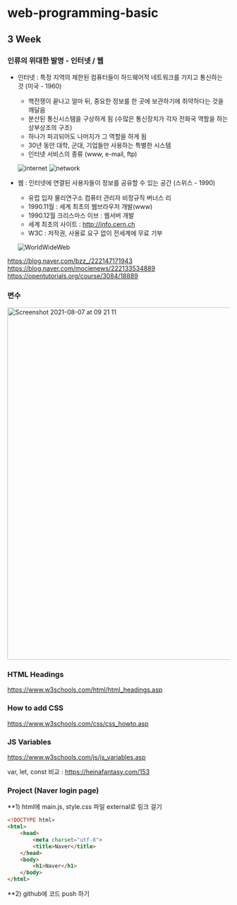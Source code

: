 # web-programming-basic

## 3 Week

### 인류의 위대한 발명 - 인터넷 / 웹
- 인터넷 : 특정 지역의 제한된 컴퓨터들이 하드웨어적 네트워크를 가지고 통신하는 것 (미국 - 1960)
    - 핵전쟁이 끝나고 얼마 뒤, 중요한 정보를 한 곳에 보관하기에 취약하다는 것을 깨달음
    - 분산된 통신시스템을 구상하게 됨 (수많은 통신장치가 각자 전화국 역할을 하는 상부상조의 구조)
    - 하나가 파괴되어도 나머지가 그 역할을 하게 됨
    - 30년 동안 대학, 군대, 기업들만 사용하는 특별한 시스템
    - 인터넷 서비스의 종류 (www, e-mail, ftp)
    
    ![internet](https://user-images.githubusercontent.com/86503646/129424382-3c003ba8-ab36-4aca-9759-7b9345fa984b.JPG)
    ![network](https://user-images.githubusercontent.com/86503646/129424848-c0700af5-9f27-4650-b530-298988c0ee58.JPG)

- 웹 : 인터넷에 연결된 사용자들이 정보를 공유할 수 있는 공간 (스위스 - 1990)
    - 유럽 입자 물리연구소 컴퓨터 관리자 비정규직 버너스 리
    - 1990.11월 : 세계 최초의 웹브라우저 개발(www)
    - 1990.12월 크리스마스 이브 : 웹서버 개발
    - 세계 최초의 사이트 : http://info.cern.ch
    - W3C : 저작권, 사용료 요구 없이 전세계에 무료 기부

    ![WorldWideWeb](https://user-images.githubusercontent.com/86503646/129425481-d4624bb4-ae53-4b1d-ab30-d5931eb1b31c.png)

https://blog.naver.com/bzz_/222147171943
https://blog.naver.com/mocienews/222133534889
https://opentutorials.org/course/3084/18889

### 변수
<img width="798" alt="Screenshot 2021-08-07 at 09 21 11" src="https://user-images.githubusercontent.com/86503646/128581756-f69a3dd6-0e87-48b0-bd29-f271b310ebda.png">

### HTML Headings
https://www.w3schools.com/html/html_headings.asp

### How to add CSS
https://www.w3schools.com/css/css_howto.asp

### JS Variables
https://www.w3schools.com/js/js_variables.asp

var, let, const 비교 : https://heinafantasy.com/153

### Project (Naver login page)

**1) html에 main.js, style.css 파일 external로 링크 걸기

```html
<!DOCTYPE html>
<html>
    <head>
        <meta charset="utf-8">
        <title>Naver</title>
    </head>
    <body>
        <h1>Naver</h1>
    </body>
</html>
```

**2) github에 코드 push 하기
